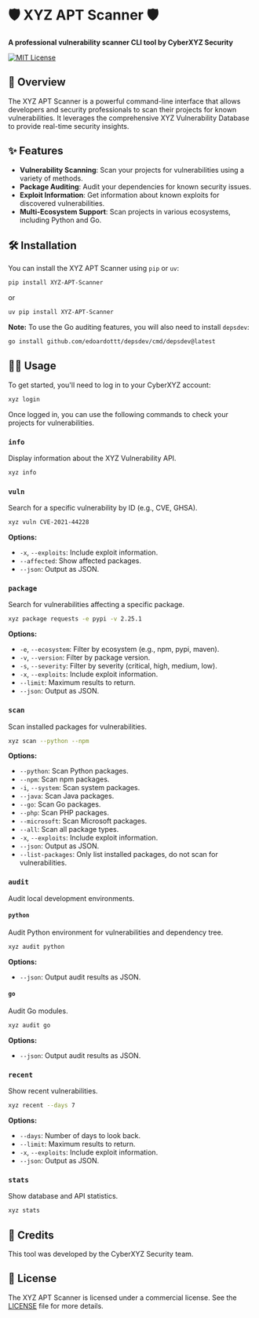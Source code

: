 # 🛡️ XYZ APT Scanner 🛡️

**A professional vulnerability scanner CLI tool by CyberXYZ Security**

[![MIT License](https://img.shields.io/badge/License-MIT-green.svg)](https://choosealicense.com/licenses/mit/)

## 🚀 Overview

The XYZ APT Scanner is a powerful command-line interface that allows developers and security professionals to scan their projects for known vulnerabilities. It leverages the comprehensive XYZ Vulnerability Database to provide real-time security insights.

## ✨ Features

-   **Vulnerability Scanning**: Scan your projects for vulnerabilities using a variety of methods.
-   **Package Auditing**: Audit your dependencies for known security issues.
-   **Exploit Information**: Get information about known exploits for discovered vulnerabilities.
-   **Multi-Ecosystem Support**: Scan projects in various ecosystems, including Python and Go.

## 🛠️ Installation

You can install the XYZ APT Scanner using `pip` or `uv`:

```bash
pip install XYZ-APT-Scanner
```

or

```bash
uv pip install XYZ-APT-Scanner
```

**Note:** To use the Go auditing features, you will also need to install `depsdev`:

```bash
go install github.com/edoardottt/depsdev/cmd/depsdev@latest
```

## 👨‍💻 Usage

To get started, you'll need to log in to your CyberXYZ account:

```bash
xyz login
```

Once logged in, you can use the following commands to check your projects for vulnerabilities.

### `info`

Display information about the XYZ Vulnerability API.

```bash
xyz info
```

### `vuln`

Search for a specific vulnerability by ID (e.g., CVE, GHSA).

```bash
xyz vuln CVE-2021-44228
```

**Options:**

*   `-x`, `--exploits`: Include exploit information.
*   `--affected`: Show affected packages.
*   `--json`: Output as JSON.

### `package`

Search for vulnerabilities affecting a specific package.

```bash
xyz package requests -e pypi -v 2.25.1
```

**Options:**

*   `-e`, `--ecosystem`: Filter by ecosystem (e.g., npm, pypi, maven).
*   `-v`, `--version`: Filter by package version.
*   `-s`, `--severity`: Filter by severity (critical, high, medium, low).
*   `-x`, `--exploits`: Include exploit information.
*   `--limit`: Maximum results to return.
*   `--json`: Output as JSON.

### `scan`

Scan installed packages for vulnerabilities.

```bash
xyz scan --python --npm
```

**Options:**

*   `--python`: Scan Python packages.
*   `--npm`: Scan npm packages.
*   `-i`, `--system`: Scan system packages.
*   `--java`: Scan Java packages.
*   `--go`: Scan Go packages.
*   `--php`: Scan PHP packages.
*   `--microsoft`: Scan Microsoft packages.
*   `--all`: Scan all package types.
*   `-x`, `--exploits`: Include exploit information.
*   `--json`: Output as JSON.
*   `--list-packages`: Only list installed packages, do not scan for vulnerabilities.

### `audit`

Audit local development environments.

#### `python`

Audit Python environment for vulnerabilities and dependency tree.

```bash
xyz audit python
```

**Options:**

*   `--json`: Output audit results as JSON.

#### `go`

Audit Go modules.

```bash
xyz audit go
```

**Options:**

*   `--json`: Output audit results as JSON.

### `recent`

Show recent vulnerabilities.

```bash
xyz recent --days 7
```

**Options:**

*   `--days`: Number of days to look back.
*   `--limit`: Maximum results to return.
*   `-x`, `--exploits`: Include exploit information.
*   `--json`: Output as JSON.

### `stats`

Show database and API statistics.

```bash
xyz stats
```

## 🙏 Credits

This tool was developed by the CyberXYZ Security team.

## 📄 License

The XYZ APT Scanner is licensed under a commercial license. See the [LICENSE](LICENSE) file for more details.
